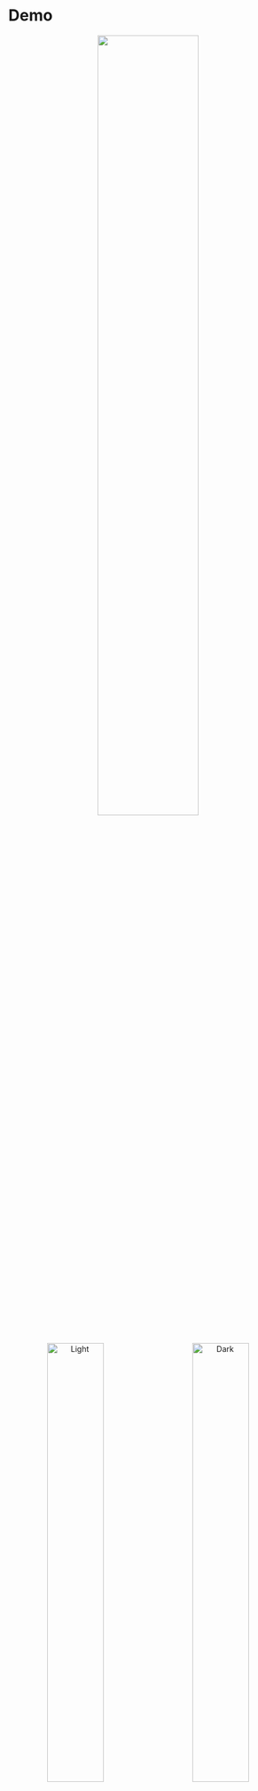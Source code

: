 # Demo



<p align="center">
<img src="https://github.com/haibuinam/Crafting-system/blob/main/Demo/SortAndFilterResults.gif" width=60% height=60%>
</p>

<p align="center">
  <img alt="Light" src="https://github.com/haibuinam/Crafting-system/blob/main/Demo/Crafting.gif" width="45%" width="45%">
&nbsp; &nbsp; &nbsp; &nbsp;
  <img alt="Dark" src="https://github.com/haibuinam/Crafting-system/blob/main/Demo/Crafting.gif" width="45%" width="45%">
</p>

# Crafting-system
This repository contains the code I made for Crafting-system using Unreal Engine 5.
# Algorithms and Data Structures
1. Map: to find the crafting recipe for all items.
2. Set: to save recipes for all items (Each item has its own recipe)
3. Regex: to get number when the user enters input (even if they mistyped the syntax)
# Automatic processing
1. Self-updating item recipes by handling text (provided that the text is written in the syntax of % mark for quantity, // mark for separator between items)
2. If the software checks that modified-table has changed, it automatically updates the data table based on the modified-table check result.
